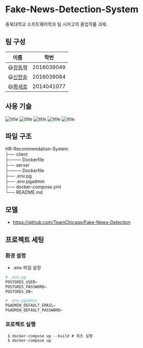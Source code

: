# Fake-News-Detection-System
충북대학교 소프트웨어학과 팀 시카고의 졸업작품 과제.

## 팀 구성
| **이름** | **학번** |
|----------|-----|
|😃[장동혁](https://github.com/JDhyeok)|2016039049|
|😃[신한솔](https://github.com/961230)|2016039084|
|😃[황세호](https://github.com/sehoHwang)|2014041077|

## 사용 기술
![title](https://img.shields.io/badge/-Docker-2496ED?&logo=Docker&logoColor=white) ![title](https://img.shields.io/badge/-PyTorch-%23EE4C2C.svg?&logo=Pytorch&logoColor=white) 
  ![title](https://img.shields.io/badge/-SpringBoot-6DB33F?&logo=Spring&logoColor=white) ![title](https://img.shields.io/badge/-React-61DAFB?&logo=React&logoColor=white) ![title](https://img.shields.io/badge/-Postgresql-4479A1?&logo=Postgresql&logoColor=white)  
  
## 파일 구조
HR-Recommendation-System \
├── client \
├──── Dockerfile \
├── server \
├──── Dockerfile \
├── .env.pg \
├── .env.pgadmin \
├── docker-compose.yml \
└── README.md


## 모델
- https://github.com/TeamChicago/Fake-News-Detection

## 프로젝트 세팅
### 환경 설정
- .env 파일 설정
```python
# .env.pg
POSTGRES_USER=
POSTGRES_PASSWORD=
POSTGRES_DB=

# .env.pgadmin
PGADMIN_DEFAULT_EMAIL=
PGADMIN_DEFAULT_PASSWORD=
```

### 프로젝트 실행
```shell
 $ docker-compose up --build # 최초 실행
 $ docker-compose up
```
